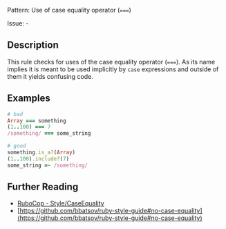 Pattern: Use of case equality operator (`===`)

Issue: -

## Description

This rule checks for uses of the case equality operator (`===`). As its name implies it is meant to be used implicitly by `case` expressions and outside of them it yields confusing code.

## Examples

```ruby
# bad
Array === something
(1..100) === 7
/something/ === some_string

# good
something.is_a?(Array)
(1..100).include?(7)
some_string =~ /something/
```

## Further Reading

* [RuboCop - Style/CaseEquality](https://rubocop.readthedocs.io/en/latest/cops_style/#stylecaseequality)
* [https://github.com/bbatsov/ruby-style-guide#no-case-equality](https://github.com/bbatsov/ruby-style-guide#no-case-equality)
